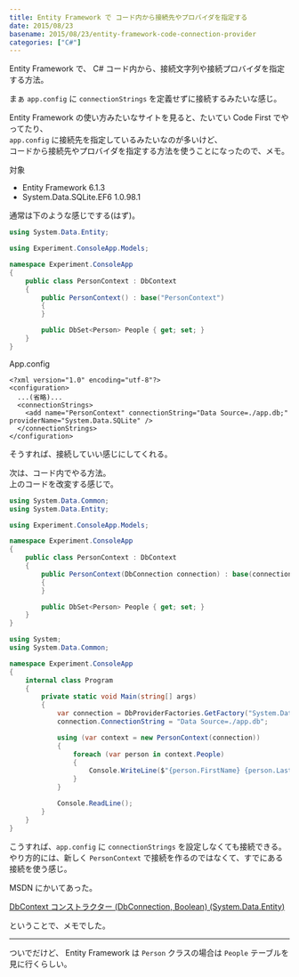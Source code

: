 ```yaml
---
title: Entity Framework で コード内から接続先やプロバイダを指定する
date: 2015/08/23
basename: 2015/08/23/entity-framework-code-connection-provider
categories: ["C#"]
---
```


Entity Framework で、 C# コード内から、接続文字列や接続プロバイダを指定する方法。

まぁ `app.config` に `connectionStrings` を定義せずに接続するみたいな感じ。

Entity Framework の使い方みたいなサイトを見ると、たいてい Code First でやってたり、  
`app.config` に接続先を指定しているみたいなのが多いけど、  
コードから接続先やプロバイダを指定する方法を使うことになったので、メモ。

対象

- Entity Framework 6.1.3
- System.Data.SQLite.EF6 1.0.98.1

通常は下のような感じでする(はず)。

```cs:PersonContext.cs
using System.Data.Entity;

using Experiment.ConsoleApp.Models;

namespace Experiment.ConsoleApp
{
    public class PersonContext : DbContext
    {
        public PersonContext() : base("PersonContext")
        {
        }

        public DbSet<Person> People { get; set; }
    }
}
```

App.config

```xml:App.config
<?xml version="1.0" encoding="utf-8"?>
<configuration>
  ...(省略)...
  <connectionStrings>
    <add name="PersonContext" connectionString="Data Source=./app.db;" providerName="System.Data.SQLite" />
  </connectionStrings>
</configuration>
```

そうすれば、接続していい感じにしてくれる。

次は、コード内でやる方法。  
上のコードを改変する感じで。

```cs:PersonContext.cs
using System.Data.Common;
using System.Data.Entity;

using Experiment.ConsoleApp.Models;

namespace Experiment.ConsoleApp
{
    public class PersonContext : DbContext
    {
        public PersonContext(DbConnection connection) : base(connection, true)
        {
        }

        public DbSet<Person> People { get; set; }
    }
}
```

```cs:Program.cs
using System;
using System.Data.Common;

namespace Experiment.ConsoleApp
{
    internal class Program
    {
        private static void Main(string[] args)
        {
            var connection = DbProviderFactories.GetFactory("System.Data.SQLite").CreateConnection();
            connection.ConnectionString = "Data Source=./app.db";

            using (var context = new PersonContext(connection))
            {
                foreach (var person in context.People)
                {
                    Console.WriteLine($"{person.FirstName} {person.LastName} ({person.Age})");
                }
            }

            Console.ReadLine();
        }
    }
}
```

こうすれば、`app.config` に `connectionStrings` を設定しなくても接続できる。  
やり方的には、新しく `PersonContext` で接続を作るのではなくて、すでにある接続を使う感じ。

MSDN にかいてあった。

[DbContext コンストラクター (DbConnection, Boolean) (System.Data.Entity)](<https://msdn.microsoft.com/ja-jp/library/gg696604(v=vs.113).aspx>)

ということで、メモでした。

---

ついでだけど、 Entity Framework は `Person` クラスの場合は `People` テーブルを見に行くらしい。
